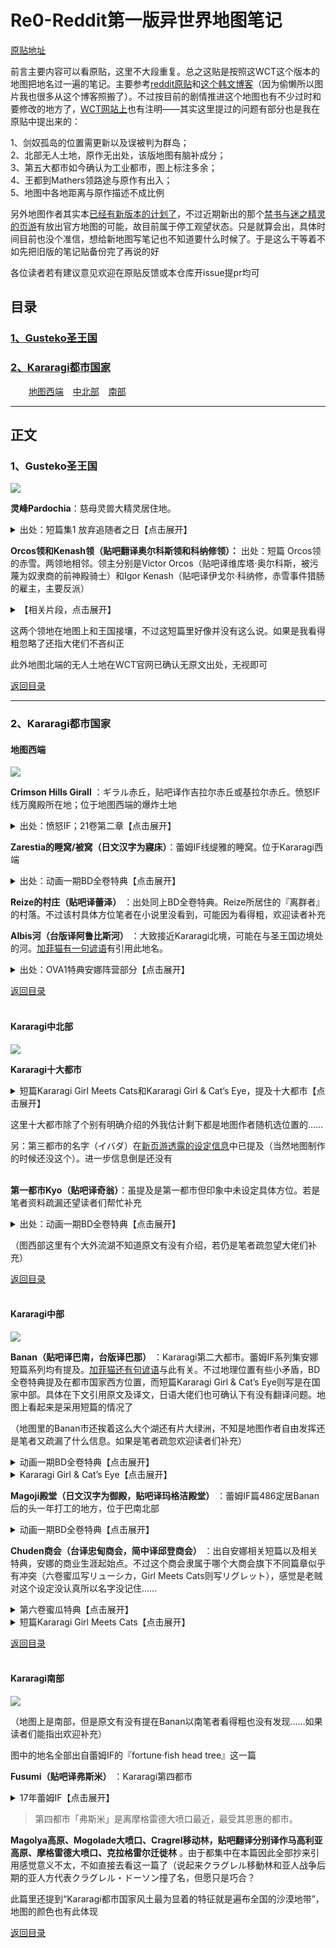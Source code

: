 # Re0-Reddit第一版异世界地图笔记

[原贴地址](https://tieba.baidu.com/p/6614464253)



前言主要内容可以看原贴，这里不大段重复。总之这贴是按照这WCT这个版本的地图把地名过一遍的笔记。主要参考[reddit原贴](https://www.reddit.com/r/Re_Zero/comments/f9v2nb/media_rezero_world_map)和[这个韩文博客](https://blog.naver.com/000124hj/221829300124)（因为偷懒所以图片我也很多从这个博客照搬了）。不过按目前的剧情推进这个地图也有不少过时和要修改的地方了，[WCT网站上](https://witchculttranslation.com/re-zero-world-map)也有注明——其实这里提过的问题有部分也是我在原贴中提出来的：


1、剑奴孤岛的位置需更新以及误被判为群岛；<br/>
2、北部无人土地，原作无出处，该版地图有脑补成分；<br/>
3、第五大都市如今确认为工业都市，图上标注多余；<br/>
4、王都到Mathers领路途与原作有出入；<br/>
5、地图中各地距离与原作描述不成比例<br/>



另外地图作者其实本[已经有新版本的计划了](https://twitter.com/rezidl/status/1373872697416019968)，不过近期新出的那个[禁书与迷之精灵的页游](https://rezero.fandom.com/zh/wiki/%E7%A6%81%E4%B9%A6%E4%B8%8E%E8%B0%9C%E4%B9%8B%E7%B2%BE%E7%81%B5)有放出官方地图的可能，故目前属于停工观望状态。只是就算会出，具体时间目前也没个准信，想给新地图写笔记也不知道要什么时候了。于是这么干等着不如先把旧版的笔记贴备份完了再说的好

各位读者若有建议意见欢迎在原贴反馈或本仓库开issue提pr均可

## 目录

### [1、Gusteko圣王国](#1Gusteko圣王国-1)
### [2、Kararagi都市国家](#2Kararagi都市国家-1)
&emsp; &ensp; [地图西端](#地图西端) &ensp; [中北部](#Kararagi中北部) &ensp; [南部](#Kararagi南部)




----


## 正文

### 1、Gusteko圣王国

![](https://github.com/CanopusEtaCarinae/tiebaposts/blob/master/mapnote/image/pardochia.png)


**灵峰Pardochia**：慈母灵兽大精灵居住地。

<details>
<summary>出处：短篇集1 放弃追随者之日【点击展开】</summary>

> ──北方的古斯提克聖王國由於嚴寒與險峻山脈橫亙，是對人與動物而言皆得被迫面臨嚴酷考驗的國家。在整年皆降雪的環境下，只能栽種抗寒的少數幾種農作物，取而代之的是靠著家畜飼育與高聳山脈沉眠的許多魔礦石礦脈，國力便是靠著採掘事業與販賣魔礦石維持。
>
> 另外，靈峰帕德奇亞的山頂還有四大精靈之一「聖獸歐德格拉斯」以強大力量君臨天下。
<br/>
</details>

**Orcos领和Kenash领（贴吧翻译奥尔科斯领和科纳修领）：** 出处：短篇 Orcos领的赤雪。两领地相邻。领主分别是Victor Orcos（贴吧译维库塔·奥尔科斯，被污蔑为奴隶商的前神殿骑士）和Igor Kenash（贴吧译伊戈尔·科纳修，赤雪事件猎肠的雇主，主要反派）

<details>
<summary>【相关片段，点击展开】</summary>

> 捏紧拳头的伊戈尔奋力诉说的，是发生在与他治理的科纳修领相邻的奥尔科斯领中的丑闻。
<br/>
</details>

这两个领地在地图上和王国接壤，不过这短篇里好像并没有这么说。如果是我看得粗忽略了还指大佬们不吝纠正

此外地图北端的无人土地在WCT官网已确认无原文出处，无视即可

[返回目录](#目录)<br/>

----

### 2、Kararagi都市国家

#### 地图西端

![](https://github.com/CanopusEtaCarinae/tiebaposts/blob/master/mapnote/image/redhill.png)


**Crimson Hills Girall** ：ギラル赤丘，贴吧译作吉拉尔赤丘或基拉尔赤丘。愤怒IF线万魔殿所在地；位于地图西端的爆炸土地

<details>
<summary>出处：愤怒IF；21卷第二章【点击展开】</summary>

愤怒IF：

> 「总之，所幸艾米莉亚大人没事。……和我一同离开这里吧。城外有龙车。乘车前往鲁古尼卡」
>
> 「去鲁古尼卡……这里，是哪？」
>
> 「这里是卡拉拉基都市国家边界上，藏身吉拉尔赤丘的城堡……要找到地方费了一番功夫，多亏了出色的谍报员和潜伏者里应外合」

21卷第二章：

> 「米露拉也不过是那个样子，沙丘要是突然变成灼热地狱才反倒奇怪吗」
>
> 「正是如此。这里跟处于世界地图西端的基拉尔赤丘可不同呀」
>
> 「顺便问一句，那个叫基拉尔赤丘的是个怎样的地方？」
>
> 「丘上的沙粒全都是细小的魔石碎片，是一整年都在爆炸的土地的说」
<br/>
</details>

**Zarestia的睡窝/被窝（日文汉字为寢床）**：蕾姆IF线缇雅的睡窝。位于Kararagi西端

<details>
<summary>出处：动画一期BD全卷特典【点击展开】</summary>

第五章

> 原来，她是被称为四大精灵的拥有强大力量的四个大精灵之一，在卡拉拉奇西端的『塞蕾丝缇雅的睡窝』这个地方所居住的存在。
<br/>
</details>

**Reize的村庄（贴吧译蕾泽）** ：出处同上BD全卷特典。Reize所居住的『离群者』的村落。不过该村具体方位笔者在小说里没看到，可能因为看得粗，欢迎读者补充

**Albis河（台版译阿鲁比斯河）** ：大致接近Kararagi北境，可能在与圣王国边境处的河。[加菲猫有一句谚语](https://github.com/CanopusEtaCarinae/garf_saying#108%E5%9C%9F%E8%9C%98%E8%9B%9B-6%E6%96%876966)有引用此地名。

<details>
<summary>出处：OVA1特典安娜阵营部分【点击展开】</summary>

> 「不过达到一定规模的雪也会成为一种威胁。安娜塔西亚大人，您造访过古斯提科圣王国吗？」
>
> 「嗯———（表思考）最远也就去过阿比斯河流域。再远滴话，对于偶这样娇弱滴少女来说就太残忍啦。」
>
> 安娜塔西亚捂嘴偷笑。但尤里乌斯却深深地点头并说道：「您看的真透彻。」
>
> 「鉴于您现在的地位，或许不久的将来就会有机会正式造访，届时请多保重。古斯提科的土地吞噬的他国人民，比您想象中的只多不少。」
<br/>
</details>

[返回目录](#目录)<br/>
<br/>

#### Kararagi中北部

![](https://github.com/CanopusEtaCarinae/tiebaposts/blob/master/mapnote/image/kyo.png)


**Kararagi十大都市**

<details>
<summary>短篇Kararagi Girl Meets Cats和Kararagi Girl & Cat’s Eye，提及十大都市【点击展开】</summary>

Kararagi Girl Meets Cats：

> 卡拉拉基是由一到十区分十个大都市，每个都市皆在都市长与都市法的掌管下，以小国家运作组合成为某种联合国的形式。

Kararagi Girl & Cat’s Eye：

> 在複数都市连接形成国家的卡拉拉基之中，卡拉拉基城邦的都市「巴那」是十大都市之一，也是位居第二都市的城镇。
<br/>
</details>

这里十大都市除了个别有明确介绍的外我估计剩下都是地图作者随机选位置的……

另：第三都市的名字（イバダ）在[新页游透露的设定信息](https://twitter.com/rezeroyumiya/status/1366359095867969543)中已提及（当然地图制作的时候还没这个）。进一步信息倒是还没有<br/>
<br/>


**第一都市Kyo（贴吧译奇翁）**：虽提及是第一都市但印象中未设定具体方位。若是笔者资料疏漏还望读者们帮忙补充

<details>
<summary>出处：动画一期BD全卷特典【点击展开】</summary>

第一章

> 地处卡拉拉奇城邦以西方向的巴南市，其规模仅次于第一大城市「奇翁」，是昴和蕾姆这对菜月夫妇的现居地。
<br/>
</details>

（图西部这里有个大外流湖不知道原文有没有介绍，若仍是笔者疏忽望大佬们补充）

[返回目录](#目录)<br/>
<br/>


#### Kararagi中部

![](https://github.com/CanopusEtaCarinae/tiebaposts/blob/master/mapnote/image/banan.png)

**Banan（贴吧译巴南，台版译巴那）** ：Kararagi第二大都市。蕾姆IF系列集安娜短篇系列均有提及。[加菲猫还有句谚语](https://github.com/CanopusEtaCarinae/garf_saying#42%E6%96%87%E9%99%9011-%E5%9B%9B-4%E6%96%8719%E5%8A%A88)与此有关。不过地理位置有些小矛盾，BD全卷特典提及在都市国家西方位置，而短篇Kararagi Girl & Cat’s Eye则写是在国家中部。具体在下文引用原文及译文，日语大佬们也可确认下有没有翻译问题。地图上看起来是采用短篇的情况了

（地图里的Banan市还挨着这么大个湖还有片大绿洲，不知是地图作者自由发挥还是笔者又疏漏了什么信息。如果是笔者疏忽欢迎读者们补充）

<details>
<summary>动画一期BD全卷特典【点击展开】</summary>

第一章：

> ──カララギ都市国家第二都市 『バナン』。
>
> カララギ国土の西方に位置し、第一都市である 『キョウ』 に次ぐ規模を持つその都市こそが、スバルとレムのナツキ夫妻が暮らす現住所である。

译文：

> ——这里是卡拉拉奇城邦的第二大城市「巴南」。
>
> 地处卡拉拉奇城邦以西方向的巴南市，其规模仅次于第一大城市「奇翁」，是昴和蕾姆这对菜月夫妇的现居地。
</details>

<details>
<summary>Kararagi Girl & Cat’s Eye【点击展开】</summary>

> 　カララギ都市国家の都市『バナン』は、複数の都市が連なって一つの国を形作るカララギの中で、十の大都市の一つである第二都市の立ち位置にある街だ。
>
> 　カララギの国土の中でもおおよそ中心に位置するバナンは、あらゆる意味で様々な特色を持つ都市国家の中心地──良くも悪くも、色んな文化が流入する。

译文：

> 　在複数都市连接形成国家的卡拉拉基之中，卡拉拉基城邦的都市「巴那」是十大都市之一，也是位居第二都市的城镇。
>
> 　巴那在卡拉拉基国土中约位于中心位置，就各种意义而言是具有许多特色的城邦中心处──因此在好坏层面都会有各种文化流入。
<br/>
</details>

**Magoji殿堂（日文汉字为御殿，贴吧译玛格洁殿堂）** ：蕾姆IF篇486定居Banan后的头一年打工的地方，位于巴南北部

<details>
<summary>动画一期BD全卷特典【点击展开】</summary>

第一章：

> 位于巴南北部的这座房屋被称为「玛格洁殿堂」。平房式样的和风建筑风格与宽广的占地面积，令人不禁联想到古装片那样的大场面
<br/>
</details>

**Chuden商会（台译忠甸商会，简中译邱登商会）** ：出自安娜相关短篇以及相关特典，安娜的商业生涯起始点。不过这个商会隶属于哪个大商会旗下不同篇章似乎有冲突（六卷蜜瓜写リューシカ，Girl Meets Cats则写リグレット），感觉是老贼对这个设定没认真所以名字没记住……

<details>
<summary>第六卷蜜瓜特典【点击展开】</summary>

> チュデン商会は、カララギでも有名なリューシカ商会の傘下にある下部組織だった。大都市間を結ぶ、流通の核でもある宿場町に拠を置き、商会主であるチュデンの手でこの数年、一気に拡大傾向にある商会でもあった。

译文：

> 邱登商会，是在卡拉拉基也很有名的路西卡商会的一个下属组织。
>
> 它以连接各大都市的，同时也是流通核心的旅店镇为根据地。另一方面，这家商会近几年在商会主邱登的经营下，已显现出迅速壮大的倾向。
</details>

<details>
<summary>短篇Kararagi Girl Meets Cats【点击展开】</summary>

> 　カララギには一から十まで、番号を与えられた十の大都市があり、それぞれの都市が都市長と都市法の下、小国のように機能し、一種の連合国として成り立っている。

> 　そんな都市バナンにあって、チュデン商会は中堅規模の組織と言えよう。カララギ有数の大商会、リグレット商会を親商会として、その傘下に属している。

译文：

> 　而在都市巴那中，忠甸商会可说是中坚规模的组织，隶属于卡拉拉基少数的大型商会利格雷特商会旗下。
>
> 　虽然没有限定经商品项，但主要是盛行交易品，因此许多出入巴那的交易商涉足忠甸商会已经是惯例了。
<br/>
</details>

[返回目录](#目录)<br/>
<br/>


#### Kararagi南部

![](https://github.com/CanopusEtaCarinae/tiebaposts/blob/master/mapnote/image/fusmi.png)

（地图上是南部，但是原文有没有提在Banan以南笔者看得粗也没有发现……如果读者们能指出欢迎补充）

图中的地名全部出自蕾姆IF的『fortune·fish head tree』这一篇

**Fusumi（贴吧译弗斯米）** ：Kararagi第四都市

<details>
<summary>17年蕾姆IF【点击展开】</summary>
<br/>
</details>

> 第四都市「弗斯米」是离摩格雷德大喷口最近，最受其恩惠的都市。

**Magolya高原、Mogolade大喷口、Cragrel移动林，贴吧翻译分别译作马高利亚高原、摩格雷德大喷口、克拉格雷尔迁徙林** 。由于都集中在本篇因此全部抄来引用感觉意义不太，不如直接去看这一篇了（说起来クラグレル移動林和亚人战争后期的亚人方代表クラグレル・ドーソン撞了名，但愿只是巧合？

此篇里还提到“Kararagi都市国家风土最为显着的特征就是遍布全国的沙漠地带”，地图的颜色也有此体现

[返回目录](#目录)<br/>
<br/>
